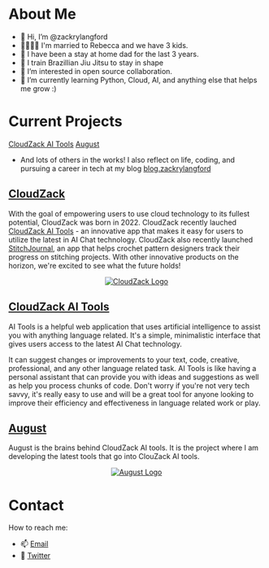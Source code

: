# About Me 

- 👋 Hi, I’m @zackrylangford
- 👨‍👩‍👦‍👦 I'm married to Rebecca and we have 3 kids. 
- 💪 I have been a stay at home dad for the last 3 years.
- 🥋 I train Brazillian Jiu Jitsu to stay in shape
- 👀 I’m interested in open source collaboration. 
- 🌱 I’m currently learning Python, Cloud, AI, and anything else that helps me grow :) 


# Current Projects
[CloudZack AI Tools](https://ai.cloudzack.com)
[August](https://github.com/zackrylangford/openai-august) 
- And lots of others in the works!
 I also reflect on life, coding, and pursuing a career in tech at my blog [blog.zackrylangford](https://blog.zackrylangford.com)

## [CloudZack](https://cloudzack.com)
With the goal of empowering users to use cloud technology to its fullest potential, CloudZack was born in 2022. CloudZack recently lauched [CloudZack AI Tools](https://ai.cloudzack.com) - an innovative app that makes it easy for users to utilize the latest in AI Chat technology. CloudZack also recently launched [StitchJournal](https://stitchjournal.com), an app that helps crochet pattern designers track their progress on stitching projects. With other innovative products on the horizon, we're excited to see what the future holds!

<div align="center">

[![CloudZack Logo](https://github-images-static.s3.amazonaws.com/images/CloudZack-Logo.svg)](https://cloudzack.com)

</div>

## [CloudZack AI Tools](https://ai.cloudzack.com)
AI Tools is a helpful web application that uses artificial intelligence to assist you with anything language related. It's a simple, minimalistic interface that gives users access to the latest AI Chat technology. 

It can suggest changes or improvements to your text, code, creative, professional, and any other language related task. AI Tools is like having a personal assistant that can provide you with ideas and suggestions as well as help you process chunks of code. Don't worry if you're not very tech savvy, it's really easy to use and will be a great tool for anyone looking to improve their efficiency and effectiveness in language related work or play.
</div>

## [August](https://github.com/zackrylangford/openai-august)

August is the brains behind CloudZack AI tools. It is the project where I am developing the latest tools that go into ClouZack AI tools. 

<div align="center">

[![August Logo](https://github-images-static.s3.amazonaws.com/images/august.svg)](https://github.com/zackrylangford/openai-august)

</div>

# Contact 
 
 How to reach me: 

* 📫 [Email](mailto:zack@cloudzack.com)
* 🐥 [Twitter](https://twitter.com/zackrylangford)

<!---
zackrylangford/zackrylangford is a ✨ special ✨ repository because its `README.md` (this file) appears on your GitHub profile.
You can click the Preview link to take a look at your changes.
--->
